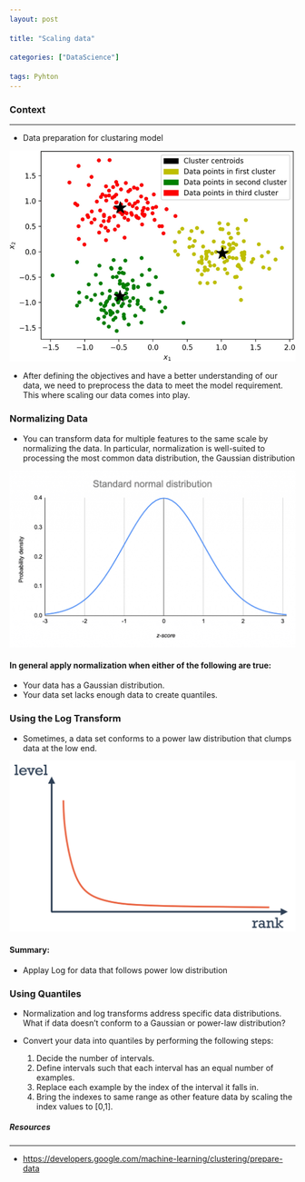 ```yaml
---
layout: post

title: "Scaling data"

categories: ["DataScience"]

tags: Pyhton
---
```


### Context
****

- Data preparation for clustaring model

![alt text](../_posts/clustering.png)

- After defining the objectives and have a better understanding of our data, we need to preprocess the data to meet the model requirement. This where scaling our data comes into play.

### Normalizing Data

- You can transform data for multiple features to the same scale by normalizing the data. In particular, normalization is well-suited to processing the most common data distribution, the Gaussian distribution

![alt text](../_posts/Gaussian.png)

#### In general apply normalization when either of the following are true:
- Your data has a Gaussian distribution.
- Your data set lacks enough data to create quantiles.

### Using the Log Transform

- Sometimes, a data set conforms to a power law distribution that clumps data at the low end.

![alt text](../_posts/power_log.png)

#### Summary:
 - Applay Log for data that follows power low distribution

 ### Using Quantiles

 - Normalization and log transforms address specific data distributions. What if data doesn’t conform to a Gaussian or power-law distribution?

 - Convert your data into quantiles by performing the following steps:

    1. Decide the number of intervals.
    2. Define intervals such that each interval has an equal number of examples.
    3. Replace each example by the index of the interval it falls in.
    4. Bring the indexes to same range as other feature data by scaling the index values to [0,1].

##### Resources
****
- https://developers.google.com/machine-learning/clustering/prepare-data